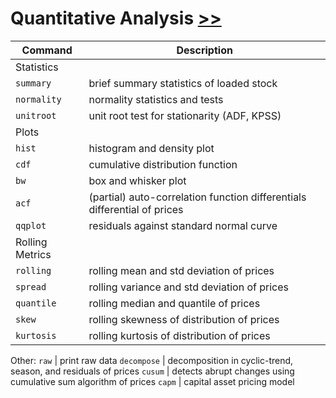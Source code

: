 # Quantitative Analysis [>>](https://gamestonkterminal.github.io/GamestonkTerminal/common/quantitative_analysis/)

Command|Description
------ | --------
Statistics |
`summary`      | brief summary statistics of loaded stock
`normality`    | normality statistics and tests
`unitroot`     | unit root test for stationarity (ADF, KPSS)
Plots |
`hist`         | histogram and density plot
`cdf`          | cumulative distribution function
`bw`           | box and whisker plot
`acf`          | (partial) auto-correlation function differentials differential of prices
`qqplot`       | residuals against standard normal curve
Rolling Metrics |
`rolling`      | rolling mean and std deviation of prices
`spread`       | rolling variance and std deviation of prices
`quantile`     | rolling median and quantile of prices
`skew`         | rolling skewness of distribution of prices
`kurtosis`     | rolling kurtosis of distribution of prices
Other:
`raw`          | print raw data
`decompose`    | decomposition in cyclic-trend, season, and residuals of prices
`cusum`        | detects abrupt changes using cumulative sum algorithm of prices
`capm`         | capital asset pricing model

